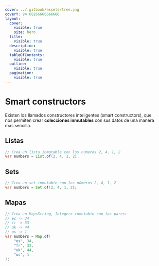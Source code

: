 ```yaml
---
cover: ../.gitbook/assets/tree.png
coverY: 94.60266666666666
layout:
  cover:
    visible: true
    size: hero
  title:
    visible: true
  description:
    visible: true
  tableOfContents:
    visible: true
  outline:
    visible: true
  pagination:
    visible: true
---
```


# Smart constructors

Existen los llamados constructores inteligentes (smart constructors), que nos permiten crear **colecciones inmutables** con sus datos de una manera más sencilla.

## Listas

```java
// Crea un lista inmutable con los números 2, 4, 1, 2
var numbers = List.of(2, 4, 1, 2);
```

## Sets

```java
// Crea un set inmutable con los números 2, 4, 1, 2
var numbers = Set.of(2, 4, 1, 2);
```

## Mapas

```java
// Crea un Map<String, Integer> inmutable con los pares:
// es -> 34
// fr -> 33
// uk -> 44
// us -> 1
var numbers = Map.of(
    "es", 34,
    "fr", 33,
    "uk", 44,
    "us", 1
);
```
